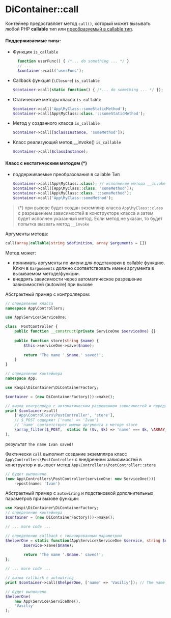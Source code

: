 # DiContainer::call

Контейнер предоставляет метод `call()`, который может вызывать любой PHP **callable** тип
или [преобразуемый в callable тип](#класс-с-нестатическим-методом-).

#### Поддерживаемые типы:
- Функция `is_callable`
  ```php
    function userFunc() { /*... do something ... */ }
    // ...
    $container->call('userFunc');
  ```
- Callback функция (`\Closure`) `is_callable`
    ```php
    $container->call(static function() { /*... do something ... */ });
    ```
- Статические методы класса `is_callable`
  ```php
  $container->call('App\MyClass::someStaticMethod');
  $container->call(App\MyClass::class.'::someStaticMethod');
  ```
- Метод у созданного класса `is_callable`
  ```php
  $container->call([$classInstance, 'someMethod']);
  ```
- Класс реализующий метод __invoke() `is_callable`
  ```php
  $container->call($classInstance);
  ```
#### Класс с нестатическим методом (*)

- поддерживаемые преобразования в callable Тип
  ```php
  $container->call(App\MyClass::class); // исполнение метода __invoke
  $container->call([App\MyClass::class, 'someMethod']);
  $container->call(App\MyClass::class.'::someMethod');
  $container->call('App\MyClass::someMethod');
  ```

> (*) при вызове будет создан экземпляр класса `App\MyClass::class` с разрешением
> зависимостей в конструкторе класса и затем будет исполнен указанный метод. Если метод
> не указан, то будет попытка вызвать метод `__invoke` 


Аргументы метода:
```php
call(array|callable|string $definition, array $arguments = [])
```

Метод может:
- принимать аргументы по имени для подстановки в callable функцию. Ключ в `$arguements` должно соответствовать имени аргумента в вызываемом методе/функции.
- внедрять зависимости через автоматическое разрешение зависимостей (autowire) при вызове

Абстрактный пример с контроллером:
```php
// определение класса
namespace App\Controllers;

use App\Service\ServiceOne;

class  PostController {
    public function __construct(private ServiceOne $serviceOne) {}
    
    public function store(string $name) {
        $this->serviceOne->save($name);
        
        return 'The name '.$name.' saved!';
    }
}
```

```php
// определение контейнера
namespace App;

use Kaspi\DiContainer\DiContainerFactory;

$container = (new DiContainerFactory())->make();
```
```php
// вызов контроллера с автоматическим разрешением зависимостей и передачей аргументов
print $container->call(
    ['App\Controllers\PostController', 'store'],
    // $_POST содержит ['name' => 'Ivan']
    // 'name' соответствует имени аргумента в методе store
    \array_filter($_POST,  static fn ($v, $k) => 'name' === $k, \ARRAY_FILTER_USE_BOTH)
);
```
результат
`The name Ivan saved!`

Фактически `call` выполнит создание экземпляра класс `App\Controllers\PostController` с внедрением зависимостей в конструктор
и вызовет метод `App\Controllers\PostController::store`

```php
// будет выполнено
(new App\Controllers\PostController(serviceOne: new ServiceOne()))
    ->post(name: 'Ivan')
```

Абстрактный пример с `autowiring` и подстановкой дополнительных параметров при вызове функции:

```php
use Kaspi\DiContainer\DiContainerFactory;
// определение контейнера
$container = (new DiContainerFactory())->make();

// ... more code ...

// определение callback с типизированным параметром
$helperOne = static function(App\Service\ServiceOne $service, string $name) {
        $service->save($name);
        
        return 'The name '.$name.' saved!';
};

// ... more code ...

// вызов callback с autowiring
print $container->call($helperOne, ['name' => 'Vasiliy']); // The name Vasiliy saved! 
```


```php
// будет выполнено
$helperOne(
    new App\Service\ServiceOne(),
    'Vasiliy'
);
```
